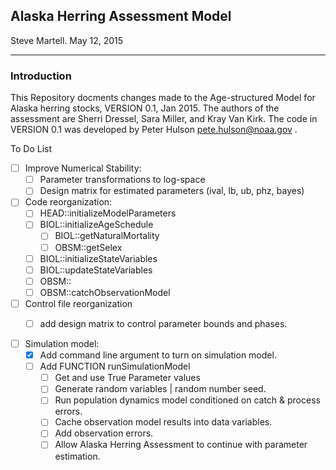 ## Alaska Herring Assessment Model
Steve Martell.
May 12, 2015

----

### Introduction
This Repository docments changes made to the Age-structured Model for Alaska herring stocks, VERSION 0.1, Jan 2015.  The authors of the assessment are Sherri Dressel, Sara Miller, and Kray Van Kirk.  The code in VERSION 0.1 was developed by Peter Hulson <pete.hulson@noaa.gov> .

To Do List

- [ ] Improve Numerical Stability:
	- [ ] Parameter transformations to log-space
	- [ ] Design matrix for estimated parameters (ival, lb, ub, phz, bayes)

- [ ] Code reorganization:
	- [ ] HEAD::initializeModelParameters
	- [ ] BIOL::initializeAgeSchedule
		- [ ] BIOL::getNaturalMortality
		- [ ] OBSM::getSelex
	- [ ] BIOL::initializeStateVariables
	- [ ] BIOL::updateStateVariables
	- [ ] OBSM::
	- [ ] OBSM::catchObservationModel

- [ ] Control file reorganization
	- [ ] add design matrix to control parameter bounds and phases. 


- [ ] Simulation model:
	- [x] Add command line argument to turn on simulation model.
	- [ ] Add FUNCTION runSimulationModel
		- [ ] Get and use True Parameter values
		- [ ] Generate random variables | random number seed.
		- [ ] Run population dynamics model conditioned on catch & process errors.
		- [ ] Cache observation model results into data variables.
		- [ ] Add observation errors.
		- [ ] Allow Alaska Herring Assessment to continue with parameter estimation.